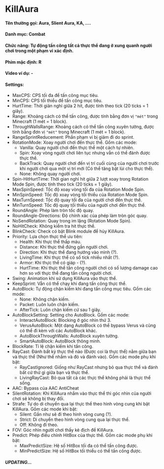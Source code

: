 # KillAura

#### Tên thường gọi: Aura, Slient Aura, KA, ....

#### Danh mục: Combat
#### Chức năng: Tự động tấn công tất cả thực thể đang ở xung quanh người chơi trong một phạm vi xác định.
#### Phím mặc định: R
#### Video ví dụ: -
#### Settings: 
- MaxCPS: CPS tối đa để tấn công mục tiêu.
- MinCPS: CPS tối thiểu để tấn công mục tiêu.
- HurtTime: Thời giản nghỉ giữa 2 hit, được tính theo tick (20 ticks = 1 giây).
- Range: Khoảng cách có thể tấn công, được tính bằng đơn vị `"mét"` trong Minecraft (1 mét = 1 block).
- ThroughWallsRange: Khoảng cách có thể tấn công xuyên tường, được tính bằng đơn vị `"mét"` trong Minecraft (1 mét = 1 block).
- RangeSprintReducement: Phần phạm vi bị giảm đi do sprint.
- RotationMode: Xoay người chơi đến thực thể. Gồm các mode:
  + Vanilla: Quay người chơi đến thực thể một cách tự nhiên.
  + Spin: Xoay vòng người chơi liên tục nhưng vẫn có thể đánh được thực thể.
  + BackTrack: Quay người chơi đến vị trí cuối cùng của người chơi trước khi người chơi qua một vị trí mới (Có thể tăng bật lùi cho thực thể).
  + None: Không quay người chơi.
- Spin-HitHurtTime: Thời gian nghỉ hit giữa 2 lượt xoay trong Rotation Mode Spin, được tính theo tick (20 ticks = 1 giây).
- MaxSpinSpeed: Tốc độ xoay vòng tối đa của Rotation Mode Spin.
- MinSpinSpeed: Tốc độ xoay vòng tối thiểu của Rotation Mode Spin.
- MaxTurnSpeed: Tốc độ quay tối đa của người chơi đến thực thể.
- MinTurnSpeed: Tốc độ quay tối thiểu của người chơi đến thực thể.
- RoundAngle: Phép làm tròn tốc độ quay.
- RoundAngle-Directions: Độ chính xác của phép làm tròn góc quay.
- NoSendRotation: Quay trong im lặng (Rotation Mode Spin).
- NoHitCheck: Không kiểm tra hit thực thể.
- BlinkCheck: Check có bật Blink module để hủy KillAura.
- Priority: Lựa chọn thực thể ưu tiên:  
  + Health: Khi thực thể thấp máu.
  + Distance: Khi thực thể đứng gần người chơi.
  + Direction: Khi thực thể đang hướng vào mình (?).
  + LivingTime: Khi thực thể có số tick nhiều nhất (?).
  + Armor: Khi thực thể có giáp - (?).
  + HurtTime: Khi thực thể tấn công người chơi có số lượng damage cao hơn so với thực thể đang tấn công người chơi.
- Swing: Animation khi sử dụng KillAura vào thực thể.
- KeepSprint: Vẫn có thể chạy khi đang tấn công thực thể.
- AutoBlock: Tự động chặn kiếm khi đang tấn công mục tiêu. Gồm các mode:
  + None: Không chặn kiếm.
  + Packet: Luôn luôn chặn kiếm.
  + AfterTick: Luôn chặn kiếm cứ sau 1 giây.
- AutoBlockSetting: Setting cho AutoBlock. Gồm các mode:
  + InteractAutoBlock: Blocking ở góc nhìn thứ 3.
  + VerusAutoBlock: Một dạng AutoBlock có thể bypass Verus và cũng có thể đi kèm với các AutoBlock khác.
  + AutoBlockThroughWalls: AutoBlock xuyên tường.
  + SmartAutoBlock: AutoBlock thông minh.
- BlockRate: Tỉ lệ chặn kiếm khi tấn công.
- RayCast: Đánh bất kỳ thực thể nào (Được coi là thực thể) nằm giữa bạn và thực thể (Như thể nhắm và đó và đánh vào). Gồm các mode phụ khi bật:  
  + RayCastIgnored: Giống như RayCast nhưng bỏ qua thực thể và đánh bất cứ thứ gì giữa bạn và thực thể.
  + LivingRayCast: Bỏ qua tất cả các thực thể không phải là thực thể sống.
- AAC: Bypass của AAC AntiCheat
- SilentRotation: Khi KillAura nhắm vào thực thể thì góc nhìn của người chơi sẽ không bị thay đổi.
- Strafe: Tự do di chuyển qua lại thực thể theo hình vòng cung khi bật KillAura. Gồm các mode khi bật:  
  + Silent: Gần như sẽ đi theo hình vòng cung (?).
  + Strict: Di chuyển theo hình vòng cung qua lại thực thể.
  + Off: Không đi theo.
- FOV: Góc nhìn người chơi thấy kẻ địch để KillAura.
- Predict: Phép điều chỉnh HitBox của thực thể. Gồm các mode phụ khi bật:
  + MaxPredictSize: Hệ số HitBox tối đa có thể tấn công được.
  + MinPredictSize: Hệ số HitBox tối thiểu có thể tấn công được.
##### UPDATING...
